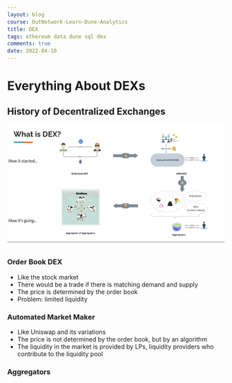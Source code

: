 ```yaml
---
layout: blog
course: OutNetwork-Learn-Dune-Analytics
title: DEX
tags: ethereum data dune sql dex
comments: true
date: 2022-04-10
---
```


# Everything About DEXs

## History of Decentralized Exchanges

![dex](/assets/dex.png)

### Order Book DEX
* Like the stock market
* There would be a trade if there is matching demand and supply
* The price is determined by the order book
* Problem: limited liquidity

### Automated Market Maker
* Like Uniswap and its variations
* The price is not determined by the order book, but by an algorithm
* The liquidity in the market is provided by LPs, liquidity providers who contribute to the liquidity pool

### Aggregators
